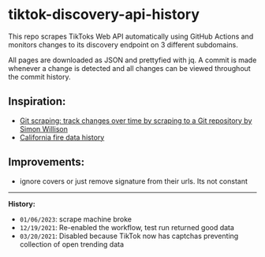 # tiktok-discovery-api-history
This repo scrapes TikToks Web API automatically using GitHub Actions and monitors changes to its discovery endpoint on 3 different subdomains.

All pages are downloaded as JSON and prettyfied with jq. A commit is made whenever a change is detected and all changes can be viewed throughout the commit history.


## Inspiration: 
 - [Git scraping: track changes over time by scraping to a Git repository by Simon Willison](https://simonwillison.net/2020/Oct/9/git-scraping/)
 - [California fire data history](https://github.com/simonw/ca-fires-history)

## Improvements: 
 - ignore covers or just remove signature from their urls. Its not constant

---
**History:**
- `01/06/2023`: scrape machine broke
- `12/19/2021`: Re-enabled the workflow, test run returned good data
- `03/20/2021`: Disabled because TikTok now has captchas preventing collection of open trending data
